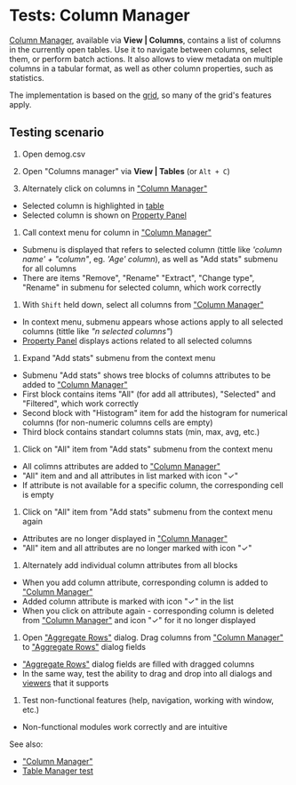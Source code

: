 <!-- TITLE: Tests: Column Manager -->
<!-- SUBTITLE: -->

# Tests: Column Manager

[Column Manager](column-manager.md), available via **View | Columns**, contains a list of columns in the currently open
tables. Use it to navigate between columns, select them, or perform batch actions. It also allows to view metadata on
multiple columns in a tabular format, as well as other column properties, such as statistics.

The implementation is based on the [grid](../visualize/viewers/grid.md), so many of the grid's features apply.

## Testing scenario

1. Open demog.csv

1. Open "Columns manager" via **View | Tables** (or ```Alt + C```)

1. Alternately click on columns in ["Column Manager"](column-manager.md)

* Selected column is highlighted in [table](../overview/table.md)
* Selected column is shown on [Property Panel](../overview/navigation.md#properties)

1. Call context menu for column in ["Column Manager"](column-manager.md)

* Submenu is displayed that refers to selected column (tittle like *'column name' + "column"*, eg. *'Age' column*), as
  well as "Add stats" submenu for all columns
* There are items "Remove", "Rename" "Extract", "Change type", "Rename" in submenu for selected column, which work
  correctly

1. With ```Shift``` held down, select all columns from ["Column Manager"](column-manager.md)

* In context menu, submenu appears whose actions apply to all selected columns (tittle like *"n selected columns"*)
* [Property Panel](../overview/navigation.md#properties) displays actions related to all selected columns

1. Expand "Add stats" submenu from the context menu

* Submenu "Add stats" shows tree blocks of columns attributes to be added to ["Column Manager"](column-manager.md)
* First block contains items "All" (for add all attributes), "Selected" and "Filtered", which work correctly
* Second block with "Histogram" item for add the histogram for numerical columns (for non-numeric columns cells are
  empty)
* Third block contains standart columns stats (min, max, avg, etc.)

1. Click on "All" item from "Add stats" submenu from the context menu

* All colimns attributes are added to ["Column Manager"](column-manager.md)
* "All" item and and all attributes in list marked with icon "✓"
* If attribute is not available for a specific column, the corresponding cell is empty

1. Click on "All" item from "Add stats" submenu from the context menu again

* Attributes are no longer displayed in ["Column Manager"](column-manager.md)
* "All" item and all attributes are no longer marked with icon "✓"

1. Alternately add individual column attributes from all blocks

* When you add column attribute, corresponding column is added to ["Column Manager"](column-manager.md)
* Added column attribute is marked with icon "✓" in the list
* When you click on attribute again - corresponding column is deleted from ["Column Manager"](column-manager.md) and
  icon "✓" for it no longer displayed

1. Open ["Aggregate Rows"](../transform/aggregate-rows.md) dialog. Drag columns
   from ["Column Manager"](column-manager.md)
   to ["Aggregate Rows"](../transform/aggregate-rows.md) dialog fields

* ["Aggregate Rows"](../transform/aggregate-rows.md) dialog fields are filled with dragged columns
* In the same way, test the ability to drag and drop into all dialogs and [viewers](../visualize/viewers.md) that it
  supports

1. Test non-functional features (help, navigation, working with window, etc.)

* Non-functional modules work correctly and are intuitive

See also:

* ["Column Manager"](column-manager.md)
* [Table Manager test](../overview/table-manager-test.md)
